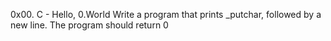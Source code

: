 0x00. C - Hello, 
0.World Write a program that prints _putchar, followed by a new line.
The program should return 0

